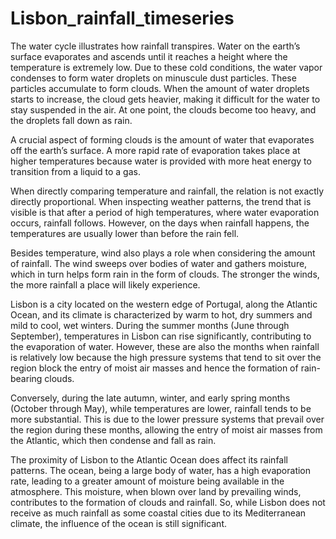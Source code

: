 # Lisbon_rainfall_timeseries


The water cycle illustrates how rainfall transpires. Water on the earth’s surface evaporates and ascends until it reaches a height where the temperature is extremely low. Due to these cold conditions, the water vapor condenses to form water droplets on minuscule dust particles. These particles accumulate to form clouds. When the amount of water droplets starts to increase, the cloud gets heavier, making it difficult for the water to stay suspended in the air. At one point, the clouds become too heavy, and the droplets fall down as rain.

A crucial aspect of forming clouds is the amount of water that evaporates off the earth’s surface. A more rapid rate of evaporation takes place at higher temperatures because water is provided with more heat energy to transition from a liquid to a gas.

When directly comparing temperature and rainfall, the relation is not exactly directly proportional. When inspecting weather patterns, the trend that is visible is that after a period of high temperatures, where water evaporation occurs, rainfall follows. However, on the days when rainfall happens, the temperatures are usually lower than before the rain fell.

Besides temperature, wind also plays a role when considering the amount of rainfall. The wind sweeps over bodies of water and gathers moisture, which in turn helps form rain in the form of clouds. The stronger the winds, the more rainfall a place will likely experience.

Lisbon is a city located on the western edge of Portugal, along the Atlantic Ocean, and its climate is characterized by warm to hot, dry summers and mild to cool, wet winters. During the summer months (June through September), temperatures in Lisbon can rise significantly, contributing to the evaporation of water. However, these are also the months when rainfall is relatively low because the high pressure systems that tend to sit over the region block the entry of moist air masses and hence the formation of rain-bearing clouds.

Conversely, during the late autumn, winter, and early spring months (October through May), while temperatures are lower, rainfall tends to be more substantial. This is due to the lower pressure systems that prevail over the region during these months, allowing the entry of moist air masses from the Atlantic, which then condense and fall as rain.

The proximity of Lisbon to the Atlantic Ocean does affect its rainfall patterns. The ocean, being a large body of water, has a high evaporation rate, leading to a greater amount of moisture being available in the atmosphere. This moisture, when blown over land by prevailing winds, contributes to the formation of clouds and rainfall. So, while Lisbon does not receive as much rainfall as some coastal cities due to its Mediterranean climate, the influence of the ocean is still significant.
